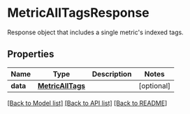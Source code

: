 # MetricAllTagsResponse

Response object that includes a single metric's indexed tags.
## Properties
Name | Type | Description | Notes
------------ | ------------- | ------------- | -------------
**data** | [**MetricAllTags**](MetricAllTags.md) |  | [optional] 

[[Back to Model list]](README.md#documentation-for-models) [[Back to API list]](README.md#documentation-for-api-endpoints) [[Back to README]](README.md)



